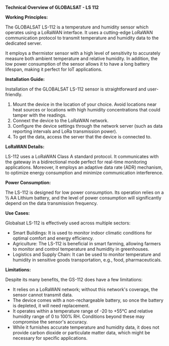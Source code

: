 **Technical Overview of GLOBALSAT - LS 112**

**Working Principles:**

The GLOBALSAT LS-112 is a temperature and humidity sensor which operates using a LoRaWAN interface. It uses a cutting-edge LoRaWAN communication protocol to transmit temperature and humidity data to the dedicated server. 

It employs a thermistor sensor with a high level of sensitivity to accurately measure both ambient temperature and relative humidity. In addition, the low power consumption of the sensor allows it to have a long battery lifespan, making it perfect for IoT applications.

**Installation Guide:**

Installation of the GLOBALSAT LS-112 sensor is straightforward and user-friendly.

1. Mount the device in the location of your choice. Avoid locations near heat sources or locations with high humidity concentrations that could tamper with the readings.
2. Connext the device to the LoRaWAN network.
3. Configure the device settings through the network server (such as data reporting intervals and LoRa transmission power).
4. To get the data, access the server that the device is connected to.

**LoRaWAN Details:**

LS-112 uses a LoRaWAN Class A standard protocol. It communicates with the gateway in a bidirectional mode perfect for real-time monitoring applications. Moreover, it employs an adaptive data rate (ADR) mechanism, to optimize energy consumption and minimize communication interference.

**Power Consumption:**

The LS-112 is designed for low power consumption. Its operation relies on a ½ AA Lithium battery, and the level of power consumption will significantly depend on the data transmission frequency. 

**Use Cases:**

Globalsat LS-112 is effectively used across multiple sectors:

- Smart Buildings: It is used to monitor indoor climatic conditions for optimal comfort and energy efficiency.
- Agriculture: The LS-112 is beneficial in smart farming, allowing farmers to monitor and control temperature and humidity in greenhouses.
- Logistics and Supply Chain: It can be used to monitor temperature and humidity in sensitive goods transportation, e.g., food, pharmaceuticals.

**Limitations:**

Despite its many benefits, the GS-112 does have a few limitations:

- It relies on a LoRaWAN network; without this network's coverage, the sensor cannot transmit data.
- The device comes with a non-rechargeable battery, so once the battery is depleted, it will need replacement.
- It operates within a temperature range of -20 to +55°C and relative humidity range of 0 to 100% RH. Conditions beyond these may compromise the sensor's accuracy.
- While it furnishes accurate temperature and humidity data, it does not provide carbon dioxide or particulate matter data, which might be necessary for specific applications.
